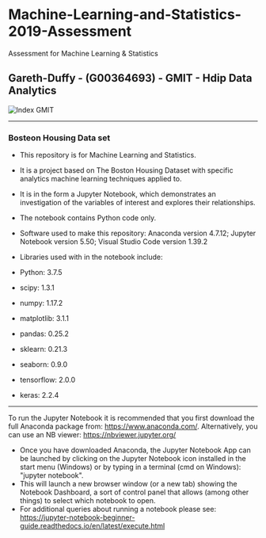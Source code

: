 # Machine-Learning-and-Statistics-2019-Assessment
Assessment for Machine Learning &amp; Statistics

## Gareth-Duffy - (G00364693) - GMIT - Hdip Data Analytics

<img src="https://image.ibb.co/gw4Gen/Index_GMIT.png" alt="Index GMIT" border="0" />

----------------------------------------------------------------------------------------------------------------------------------------
### Bosteon Housing Data set

* This repository is for Machine Learning and Statistics.
* It is a project based on The Boston Housing Dataset with specific analytics machine learning techniques applied to. 
* It is in the form a Jupyter Notebook, which demonstrates an investigation of the variables of interest and explores their relationships.
* The notebook contains Python code only.

* Software used to make this repository: Anaconda version 4.7.12; Jupyter Notebook version 5.50; Visual Studio Code version 1.39.2
* Libraries used with in the notebook include:
* Python: 3.7.5 
* scipy: 1.3.1
* numpy: 1.17.2
* matplotlib: 3.1.1
* pandas: 0.25.2
* sklearn: 0.21.3
* seaborn: 0.9.0
* tensorflow: 2.0.0
* keras: 2.2.4
---------------------------------
To run the Jupyter Notebook it is recommended that you first download the full Anaconda package from: https://www.anaconda.com/. Alternatively, you can use an NB viewer: https://nbviewer.jupyter.org/
* Once you have downloaded Anaconda, the Jupyter Notebook App can be launched by clicking on the Jupyter Notebook icon installed in the start menu (Windows) or by typing in a terminal (cmd on Windows): "jupyter notebook".
* This will launch a new browser window (or a new tab) showing the Notebook Dashboard, a sort of control panel that allows (among other things) to select which notebook to open.
* For additional queries about running a notebook please see: https://jupyter-notebook-beginner-guide.readthedocs.io/en/latest/execute.html
